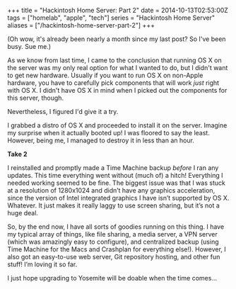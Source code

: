 +++
title = "Hackintosh Home Server: Part 2"
date = 2014-10-13T02:53:00Z
tags = ["homelab", "apple", "tech"]
series = "Hackintosh Home Server"
aliases = ["/hackintosh-home-server-part-2"]
+++

(Oh wow, it's already been nearly a month since my last post? So I've been busy. Sue me.)

As we know from last time, I came to the conclusion that running OS X on the server was my only real option for what I wanted to do, but I didn't want to get new hardware. Usually if you want to run OS X on non-Apple hardware, you have to carefully pick components that will work *just* right with OS X. I didn't have OS X in mind when I picked out the components for this server, though.

Nevertheless, I figured I'd give it a try.

I grabbed a distro of OS X and proceeded to install it on the server. Imagine my surprise when it actually booted up! I was floored to say the least. However, being me, I managed to destroy it in less than an hour.

**Take 2**

I reinstalled and promptly made a Time Machine backup *before* I ran any updates. This time everything went without (much of) a hitch! Everything I needed working seemed to be fine. The biggest issue was that I was stuck at a resolution of 1280x1024 and didn’t have any graphics acceleration, since the version of Intel integrated graphics I have isn’t supported by OS X. Whatever. It just makes it really laggy to use screen sharing, but it’s not a huge deal.

So, by the end now, I have all sorts of goodies running on this thing. I have my typical array of things, like file sharing, a media server, a VPN server (which was amazingly easy to configure), and centralized backup (using Time Machine for the Macs and Crashplan for everything else!). However, I also got an easy-to-use web server, Git repository hosting, and other fun stuff! I’m loving it so far.

I just hope upgrading to Yosemite will be doable when the time comes…
